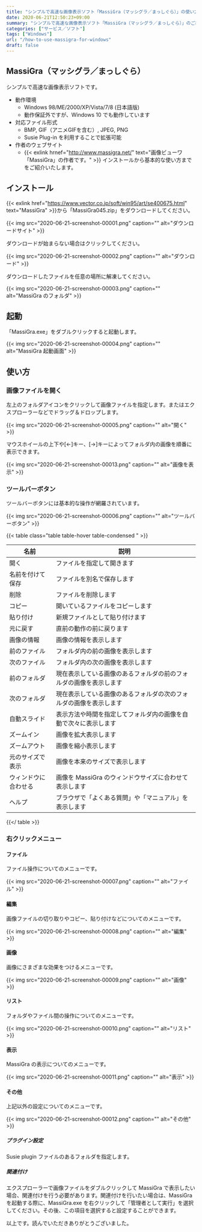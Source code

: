```yaml
---
title: "シンプルで高速な画像表示ソフト「MassiGra（マッシグラ／まっしぐら）」の使い方"
date: 2020-06-21T12:50:23+09:00
summary: "シンプルで高速な画像表示ソフト「MassiGra（マッシグラ／まっしぐら）」のご紹介です。"
categories: ["サービス／ソフト"]
tags: ["Windows"]
url: "/how-to-use-massigra-for-windows"
draft: false
---
```


## MassiGra（マッシグラ／まっしぐら）

シンプルで高速な画像表示ソフトです。

- 動作環境
  - Windows 98/ME/2000/XP/Vista/7/8 (日本語版)
  - 動作保証外ですが、Windows 10 でも動作しています
- 対応ファイル形式
  - BMP, GIF（アニメGIFを含む）, JPEG, PNG
  - Susie Plug-in を利用することで拡張可能
- 作者のウェブサイト
  - {{< exlink hrnef="http://www.massigra.net/" text="画像ビューワ「MassiGra」の作者です。" >}}
インストールから基本的な使い方までをご紹介いたします。

## インストール

{{< exlink href="https://www.vector.co.jp/soft/win95/art/se400675.html" text="MassiGra" >}}から「MassiGra045.zip」をダウンロードしてください。

{{< img src="2020-06-21-screenshot-00001.png" caption="" alt="ダウンロードサイト" >}}

ダウンロードが始まらない場合はクリックしてください。

{{< img src="2020-06-21-screenshot-00002.png" caption="" alt="ダウンロード" >}}

ダウンロードしたファイルを任意の場所に解凍してください。

{{< img src="2020-06-21-screenshot-00003.png" caption="" alt="MassiGra のフォルダ" >}}

## 起動

「MassiGra.exe」をダブルクリックすると起動します。

{{< img src="2020-06-21-screenshot-00004.png" caption="" alt="MassiGra 起動画面" >}}

## 使い方

### 画像ファイルを開く

左上のフォルダアイコンをクリックして画像ファイルを指定します。またはエクスプローラーなどでドラッグ＆ドロップします。

{{< img src="2020-06-21-screenshot-00005.png" caption="" alt="開く" >}}

マウスホイールの上下や[←]キー、[→]キーによってフォルダ内の画像を順番に表示できます。

{{< img src="2020-06-21-screenshot-00013.png" caption="" alt="画像を表示" >}}

### ツールバーボタン

ツールバーボタンには基本的な操作が網羅されています。

{{< img src="2020-06-21-screenshot-00006.png" caption="" alt="ツールバーボタン" >}}

{{< table class="table table-hover table-condensed " >}}

名前|説明
---|---
開く|ファイルを指定して開きます
名前を付けて保存|ファイルを別名で保存します
削除|ファイルを削除します
コピー|開いているファイルをコピーします
貼り付け|新規ファイルとして貼り付けます
元に戻す|直前の動作の前に戻ります
画像の情報|画像の情報を表示します
前のファイル|フォルダ内の前の画像を表示します
次のファイル|フォルダ内の次の画像を表示します
前のフォルダ|現在表示している画像のあるフォルダの前のフォルダの画像を表示します
次のフォルダ|現在表示している画像のあるフォルダの次のフォルダの画像を表示します
自動スライド|表示方法や時間を指定してフォルダ内の画像を自動で次々に表示します
ズームイン|画像を拡大表示します
ズームアウト|画像を縮小表示します
元のサイズで表示|画像を本来のサイズで表示します
ウィンドウに合わせる|画像を MassiGra のウィンドウサイズに合わせて表示します
ヘルプ|ブラウザで「よくある質問」や「マニュアル」を表示します

{{</ table >}}

### 右クリックメニュー

#### ファイル

ファイル操作についてのメニューです。

{{< img src="2020-06-21-screenshot-00007.png" caption="" alt="ファイル" >}}

#### 編集

画像ファイルの切り取りやコピー、貼り付けなどについてのメニューです。

{{< img src="2020-06-21-screenshot-00008.png" caption="" alt="編集" >}}

#### 画像

画像にさまざまな効果をつけるメニューです。

{{< img src="2020-06-21-screenshot-00009.png" caption="" alt="画像" >}}

#### リスト

フォルダやファイル間の操作についてのメニューです。

{{< img src="2020-06-21-screenshot-00010.png" caption="" alt="リスト" >}}

#### 表示

MassiGra の表示についてのメニューです。

{{< img src="2020-06-21-screenshot-00011.png" caption="" alt="表示" >}}

#### その他

上記以外の設定についてのメニューです。

{{< img src="2020-06-21-screenshot-00012.png" caption="" alt="その他" >}}

##### プラグイン設定

Susie plugin ファイルのあるフォルダを指定します。

##### 関連付け

エクスプローラーで画像ファイルをダブルクリックして MassiGra で表示したい場合、関連付けを行う必要があります。関連付けを行いたい場合は、MassiGra を起動する際に、MassiGra.exe を右クリックして「管理者として実行」を選択してください。その後、この項目を選択すると設定することができます。

以上です。読んでいただきありがとうございました。
